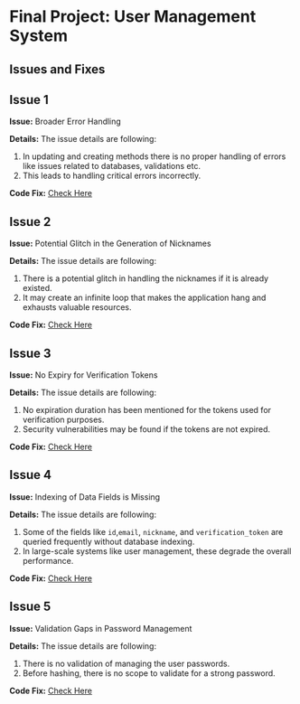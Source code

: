 # Final Project: User Management System 

## Issues and Fixes

## Issue 1

**Issue:** Broader Error Handling

**Details:** The issue details are following:

1.	In updating and creating methods there is no proper handling of errors like issues related to databases, validations etc.
2.	This leads to handling critical errors incorrectly.

**Code Fix:** [Check Here](https://github.com/kaw393939/user_management/commit/09933034a73ed22d186100d30ad558d486a5ffdd)

## Issue 2

**Issue:** Potential Glitch in the Generation of Nicknames

**Details:** The issue details are following:

1.	There is a potential glitch in handling the nicknames if it is already existed.
2.	It may create an infinite loop that makes the application hang and exhausts valuable resources.

**Code Fix:** [Check Here](https://github.com/kaw393939/user_management/commit/563ca3f874cb5b3c8bab5a7adac4dfec3cad4dc5)

## Issue 3

**Issue:** No Expiry for Verification Tokens

**Details:** The issue details are following:

1.	No expiration duration has been mentioned for the tokens used for verification purposes.
2.	Security vulnerabilities may be found if the tokens are not expired.

**Code Fix:** [Check Here](https://github.com/kaw393939/user_management/commit/001f7c8803fa01f8a71b5b6d5e2c2741f85ab531)

## Issue 4

**Issue:** Indexing of Data Fields is Missing

**Details:** The issue details are following:

1.	Some of the fields like `id`,`email`, `nickname`, and `verification_token` are queried frequently without database indexing.
2.	In large-scale systems like user management, these degrade the overall performance.

**Code Fix:** [Check Here](https://github.com/kaw393939/user_management/commit/a07eb7f1de181af200d8df675b5adb42d0fc888f)

## Issue 5

**Issue:** Validation Gaps in Password Management

**Details:** The issue details are following:

1.	There is no validation of managing the user passwords. 
2.	Before hashing, there is no scope to validate for a strong password.

**Code Fix:** [Check Here](https://github.com/kaw393939/user_management/commit/5c0ed886fac7def2a9bc36b10403f3e1f3628091)
